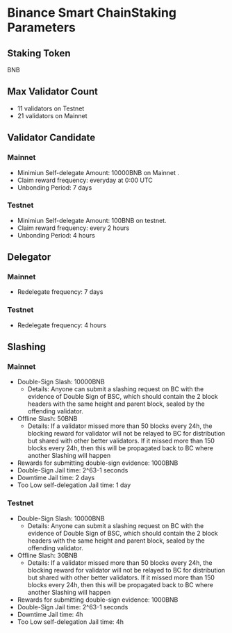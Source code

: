 # Binance Smart ChainStaking Parameters

## Staking Token

BNB

## Max Validator Count

- 11 validators on Testnet
- 21 validators on Mainnet


## Validator Candidate

### Mainnet

* Minimiun Self-delegate Amount: 10000BNB on Mainnet .
* Claim reward frequency: everyday at 0:00 UTC
* Unbonding Period: 7 days

### Testnet

* Minimiun Self-delegate Amount: 100BNB on testnet.
* Claim reward frequency: every 2 hours
* Unbonding Period: 4 hours

## Delegator

### Mainnet

* Redelegate frequency: 7 days

### Testnet

* Redelegate frequency: 4 hours


## Slashing

### Mainnet

* Double-Sign Slash: 10000BNB
    * Details: Anyone can submit a slashing request on BC with the evidence of Double Sign of BSC, which should contain the 2 block headers with the same height and parent block, sealed by the offending validator.
* Offline Slash: 50BNB
    * Details: If a validator missed more than 50 blocks every 24h, the blocking reward for validator will not be relayed to BC for distribution but shared with other better validators. If it missed more than 150 blocks every 24h, then this will be propagated back to BC where another Slashing will happen
* Rewards for submitting double-sign evidence: 1000BNB
* Double-Sign Jail time: 2^63-1 seconds
* Downtime Jail time: 2 days
* Too Low self-delegation Jail time: 1 day

### Testnet

* Double-Sign Slash: 10000BNB
    * Details: Anyone can submit a slashing request on BC with the evidence of Double Sign of BSC, which should contain the 2 block headers with the same height and parent block, sealed by the offending validator.
* Offline Slash: 30BNB
    * Details: If a validator missed more than 50 blocks every 24h, the blocking reward for validator will not be relayed to BC for distribution but shared with other better validators. If it missed more than 150 blocks every 24h, then this will be propagated back to BC where another Slashing will happen
* Rewards for submitting double-sign evidence: 1000BNB
* Double-Sign Jail time: 2^63-1 seconds
* Downtime Jail time: 4h
* Too Low self-delegation Jail time: 4h


